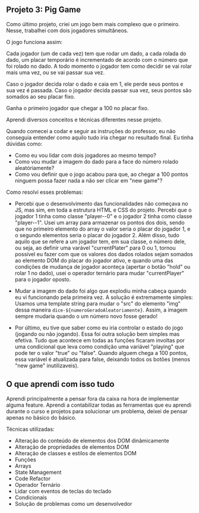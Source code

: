 Projeto 3: Pig Game
---

Como último projeto, criei um jogo bem mais complexo que o primeiro. Nesse, trabalhei com dois jogadores simultâneos.

O jogo funciona assim:

Cada jogador (um de cada vez) tem que rodar um dado, a cada rolada do dado, um placar temporário é incrementado de acordo com o número que foi rolado no dado. A todo momento o jogador tem como decidir se vai rolar mais uma vez, ou se vai passar sua vez.

Caso o jogador decida rolar o dado e caia em 1, ele perde seus pontos e sua vez é passada.
Caso o jogador decida passar sua vez, seus pontos são somados ao seu placar fixo.

Ganha o primeiro jogador que chegar a 100 no placar fixo.

Aprendi diversos conceitos e técnicas diferentes nesse projeto. 

Quando comecei a codar e seguir as instruções do professor, eu não conseguia entender como aquilo tudo iria chegar no resultado final. Eu tinha dúvidas como:

-  Como eu vou lidar com dois jogadores ao mesmo tempo?
-  Como vou mudar a imagem do dado para a face do número rolado aleatóriamente?
-  Como vou definir que o jogo acabou para que, ao chegar a 100 pontos ninguem possa fazer nada a não ser clicar em "new game"?

Como resolvi esses problemas:

-  Percebi que o desenvolvimento das funcionalidades não começava no JS, mas sim, em toda a estrutura HTML e CSS do projeto. Percebi que o jogador 1 tinha como classe "player--0" e o jogador 2 tinha como classe "player--1". Usei um array para armazenar os pontos dos dois, sendo que no primeiro elemento do array o valor seria o placar do jogador 1, e o segundo elementos seria o placar do jogador 2.
	 Além disso, tudo aquilo que se refere a um jogador tem, em sua classe, o número dele, ou seja, ao definir uma varável "currentPlater" para 0 ou 1, tornou possível eu fazer com que os valores dos dados rolados sejam somados ao elemento DOM do placar do jogador ativo, e quando uma das condições de mudança de jogador aconteça (apertar o botão "hold" ou rolar 1 no dado), usei o operador ternário para mudar "currentPlayer" para o jogador oposto.

-	Mudar a imagem do dado foi algo que explodiu minha cabeça quando eu vi funcionando pela primeira vez. A solução é extremamente simples: Usamos uma template string para mudar o "src" do elemento "img" dessa maneira `dice-${numeroGeradoAleatoriamente}`. Assim, a imagem sempre mudaria quando o um número novo fosse gerado!

-	Por último, eu tive que saber como eu iria controlar o estado do jogo (jogando ou não jogando). Essa foi outra solução bem simples mas efetiva. Tudo que acontece em todas as funções ficaram involtas por uma condicional que leva como condição uma variável "playing" que pode ter o valor "true" ou "false". Quando alguem chega a 100 pontos, essa variável é atualizada para false, deixando todos os botões (menos "new game" inutilizaveis).

O que aprendi com isso tudo
---

Aprendi principalmente a pensar fora da caixa na hora de implementar alguma feature. Aprendi a contabilizar todas as ferramentas que eu aprendi durante o curso e projetos para solucionar um problema, deixei de pensar apenas no básico do básico.

Técnicas utilizadas:

-	Alteração do conteúdo de elementos dos DOM dinâmicamente
-	Alteração de propriedades de elementos DOM
-	Alteração de classes e estilos de elementos DOM
-	Funções
-	Arrays
-	State Management
-	Code Refactor
-	Operador Ternário
-	Lidar com eventos de teclas do teclado
-	Condicionais
-	Solução de problemas como um desenvolvedor
